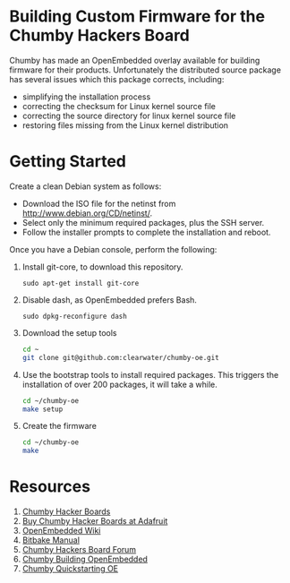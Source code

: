 Building Custom Firmware for the Chumby Hackers Board
=====================================================

Chumby has made an OpenEmbedded overlay available for building firmware for
their products. Unfortunately the distributed source package has several issues
which this package corrects, including:

* simplifying the installation process
* correcting the checksum for Linux kernel source file
* correcting the source directory for linux kernel source file
* restoring files missing from the Linux kernel distribution

Getting Started
===============

Create a clean Debian system as follows:

* Download the ISO file for the netinst from http://www.debian.org/CD/netinst/.
* Select only the minimum required packages, plus the SSH server.
* Follow the installer prompts to complete the installation and reboot.

Once you have a Debian console, perform the following:

1. Install git-core, to download this repository.

    `sudo apt-get install git-core`

1. Disable dash, as OpenEmbedded prefers Bash.

    `sudo dpkg-reconfigure dash`

1. Download the setup tools

    ```bash
    cd ~
    git clone git@github.com:clearwater/chumby-oe.git
    ```

1. Use the bootstrap tools to install required packages. This triggers the installation of over 200 packages, it will take a while.

    ```bash
    cd ~/chumby-oe
    make setup
    ```
1. Create the firmware

    ```bash
    cd ~/chumby-oe
    make
    ```

Resources
=========

1.  [Chumby Hacker Boards](http://wiki.chumby.com/index.php/Chumby_hacker_board_beta)
2.  [Buy Chumby Hacker Boards at Adafruit](http://www.adafruit.com/category/46)
3.  [OpenEmbedded Wiki](http://www.openembedded.org/index.php/Main_Page)
4.  [Bitbake Manual](http://bitbake.berlios.de/manual/)
5.  [Chumby Hackers Board Forum](http://forum.chumby.com/viewforum.php?id=20)
6.  [Chumby Building OpenEmbedded](http://wiki.chumby.com/index.php/Building_OpenEmbedded_%28Beta%29)
7.  [Chumby Quickstarting OE](http://wiki.chumby.com/index.php/Quickstarting_OE)

